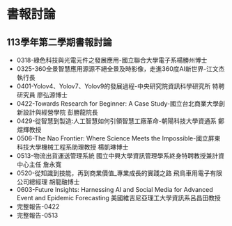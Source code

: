 # 書報討論
## 113學年第二學期書報討論

* 0318-綠色科技與光電元件之發展應用-國立聯合大學電子系楊勝州博士
* 0325-360全景智慧應用源源不絕全景及時影像，走進360度AI新世界-江文杰執行長
* 0401-Yolov4、Yolov7、Yolov9的發展過程-中央研究院資訊科學研究所 特聘研究員 廖弘源博士
* 0422-Towards Research for Beginner: A Case Study-國立台北商業大學創新設計與經營學院 彭勝龍院長
* 0429-從智慧到製造:人工智慧如何引領智慧工廠革命-朝陽科技大學資通系 鄭煜輝教授
* 0506-The Nao Frontier: Where Science Meets the Impossible-國立屏東科技大學機械工程系助理教授 楊凱琳博士
* 0513-物流出貨運送管理系統 國立中興大學資訊管理學系終身特聘教授兼計資中心主任 詹永寬
* 0520-從知識到技能，再到商業價值_專業成長的實踐之路 飛鳥車用電子有限公司總經理 胡龍融博士
* 0603-Future Insights: Harnessing AI and Social Media for Advanced Event and Epidemic Forecasting 美國維吉尼亞理工大學資訊系呂昌田教授
* 完整報告-0422
* 完整報告-0513
